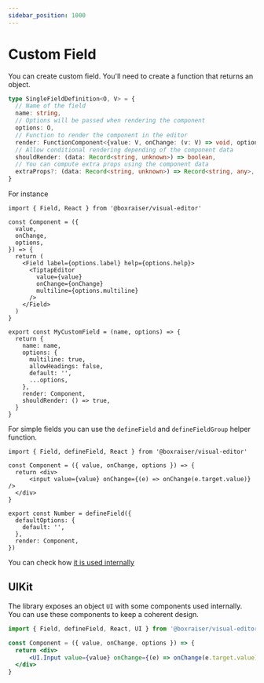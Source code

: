 ```yaml
---
sidebar_position: 1000
---
```


# Custom Field

You can create custom field. You'll need to create a function that returns an object.

```ts
type SingleFieldDefinition<O, V> = {
  // Name of the field
  name: string, 
  // Options will be passed when rendering the component
  options: O, 
  // Function to render the component in the editor
  render: FunctionComponent<{value: V, onChange: (v: V) => void, options: O}>,
  // Allow conditional rendering depending of the component data
  shouldRender: (data: Record<string, unknown>) => boolean,
  // You can compute extra props using the component data
  extraProps?: (data: Record<string, unknown>) => Record<string, any>,
}
```

For instance

```tsx
import { Field, React } from '@boxraiser/visual-editor'

const Component = ({
  value,
  onChange,
  options,
}) => {
  return (
    <Field label={options.label} help={options.help}>
      <TiptapEditor
        value={value}
        onChange={onChange}
        multiline={options.multiline}
      />
    </Field>
  )
}

export const MyCustomField = (name, options) => {
  return {
    name: name,
    options: {
      multiline: true,
      allowHeadings: false,
      default: '',
      ...options,
    },
    render: Component,
    shouldRender: () => true,
  }
}
```

For simple fields you can use the `defineField` and `defineFieldGroup` helper function.

```tsx
import { Field, defineField, React } from '@boxraiser/visual-editor'

const Component = ({ value, onChange, options }) => {
  return <div>
      <input value={value} onChange={(e) => onChange(e.target.value)} />
  </div>
}

export const Number = defineField({
  defaultOptions: {
    default: '',
  },
  render: Component,
})
```

You can check how [it is used internally](https://github.com/ciklik/visual-editor/tree/main/visual-editor/src/fields)

## UIKit

The library exposes an object `UI` with some components used internally. You can use these components to keep a coherent design. 

```jsx
import { Field, defineField, React, UI } from '@boxraiser/visual-editor'

const Component = ({ value, onChange, options }) => {
  return <div>
      <UI.Input value={value} onChange={(e) => onChange(e.target.value)} />
  </div>
}
```
